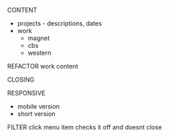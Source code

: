 CONTENT
* projects - descriptions, dates
* work
  * magnet
  * cbs
  * western

REFACTOR work content

CLOSING

RESPONSIVE
* mobile version
* short version

FILTER click menu item checks it off and doesnt close

